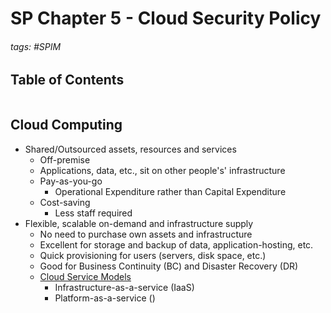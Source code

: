 # SP Chapter 5 - Cloud Security Policy

###### tags: #SPIM 

## Table of Contents
```toc
```

## Cloud Computing
- Shared/Outsourced assets, resources and services
	- Off-premise
	- Applications, data, etc., sit on other people's' infrastructure
	- Pay-as-you-go
		- Operational Expenditure rather than Capital Expenditure
	- Cost-saving
		- Less staff required
- Flexible, scalable on-demand and infrastructure supply
	- No need to purchase own assets and infrastructure
	- Excellent for storage and backup of data, application-hosting, etc.
	- Quick provisioning for users (servers, disk space, etc.)
	- Good for Business Continuity (BC) and Disaster Recovery (DR)
	- <u>Cloud Service Models</u>
		- Infrastructure-as-a-service (IaaS)
		- Platform-as-a-service ()
